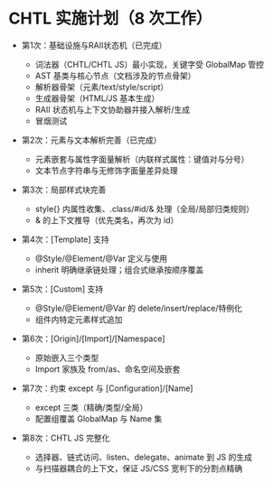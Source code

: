 # CHTL 实施计划（8 次工作）

- 第1次：基础设施与RAII状态机（已完成）
  - 词法器（CHTL/CHTL JS）最小实现，关键字受 GlobalMap 管控
  - AST 基类与核心节点（文档涉及的节点骨架）
  - 解析器骨架（元素/text/style/script）
  - 生成器骨架（HTML/JS 基本生成）
  - RAII 状态机与上下文协助器并接入解析/生成
  - 冒烟测试

- 第2次：元素与文本解析完善（已完成）
  - 元素嵌套与属性字面量解析（内联样式属性：键值对与分号）
  - 文本节点字符串与无修饰字面量差异处理

- 第3次：局部样式块完善
  - style{} 内属性收集、.class/#id/& 处理（全局/局部归类规则）
  - & 的上下文推导（优先类名，再次为 id）

- 第4次：[Template] 支持
  - @Style/@Element/@Var 定义与使用
  - inherit 明确继承链处理；组合式继承按顺序覆盖

- 第5次：[Custom] 支持
  - @Style/@Element/@Var 的 delete/insert/replace/特例化
  - 组件内特定元素样式追加

- 第6次：[Origin]/[Import]/[Namespace]
  - 原始嵌入三个类型
  - Import 家族及 from/as、命名空间及嵌套

- 第7次：约束 except 与 [Configuration]/[Name]
  - except 三类（精确/类型/全局）
  - 配置组覆盖 GlobalMap 与 Name 集

- 第8次：CHTL JS 完整化
  - 选择器、链式访问、listen、delegate、animate 到 JS 的生成
  - 与扫描器耦合的上下文，保证 JS/CSS 宽判下的分割点精确
